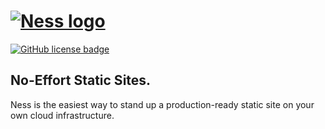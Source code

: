 # [![Ness logo][]][ness home]

[![GitHub license badge][]][github license]

## **N**o-**E**ffort **S**tatic **S**ites.

Ness is the easiest way to stand up a production-ready static site on your own cloud infrastructure.

[ness logo]: https://raw.githubusercontent.com/nessjs/ness/main/assets/ness.png
[github license badge]: https://img.shields.io/github/license/nessjs/ness?style=flat
[github license]: https://github.com/nessjs/ness/blob/main/LICENSE
[ness home]: https://github.com/nessjs/ness

